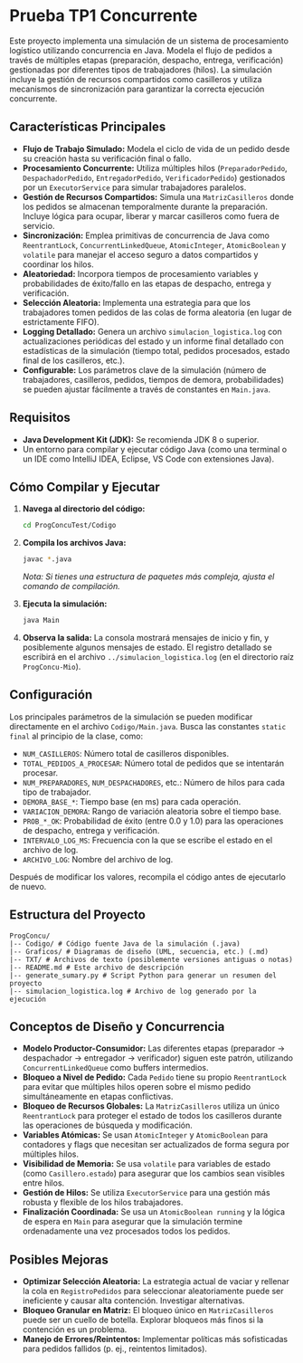 # Prueba TP1 Concurrente

Este proyecto implementa una simulación de un sistema de procesamiento logístico utilizando concurrencia en Java. Modela el flujo de pedidos a través de múltiples etapas (preparación, despacho, entrega, verificación) gestionadas por diferentes tipos de trabajadores (hilos). La simulación incluye la gestión de recursos compartidos como casilleros y utiliza mecanismos de sincronización para garantizar la correcta ejecución concurrente.

## Características Principales

*   **Flujo de Trabajo Simulado:** Modela el ciclo de vida de un pedido desde su creación hasta su verificación final o fallo.
*   **Procesamiento Concurrente:** Utiliza múltiples hilos (`PreparadorPedido`, `DespachadorPedido`, `EntregadorPedido`, `VerificadorPedido`) gestionados por un `ExecutorService` para simular trabajadores paralelos.
*   **Gestión de Recursos Compartidos:** Simula una `MatrizCasilleros` donde los pedidos se almacenan temporalmente durante la preparación. Incluye lógica para ocupar, liberar y marcar casilleros como fuera de servicio.
*   **Sincronización:** Emplea primitivas de concurrencia de Java como `ReentrantLock`, `ConcurrentLinkedQueue`, `AtomicInteger`, `AtomicBoolean` y `volatile` para manejar el acceso seguro a datos compartidos y coordinar los hilos.
*   **Aleatoriedad:** Incorpora tiempos de procesamiento variables y probabilidades de éxito/fallo en las etapas de despacho, entrega y verificación.
*   **Selección Aleatoria:** Implementa una estrategia para que los trabajadores tomen pedidos de las colas de forma aleatoria (en lugar de estrictamente FIFO).
*   **Logging Detallado:** Genera un archivo `simulacion_logistica.log` con actualizaciones periódicas del estado y un informe final detallado con estadísticas de la simulación (tiempo total, pedidos procesados, estado final de los casilleros, etc.).
*   **Configurable:** Los parámetros clave de la simulación (número de trabajadores, casilleros, pedidos, tiempos de demora, probabilidades) se pueden ajustar fácilmente a través de constantes en `Main.java`.

## Requisitos

*   **Java Development Kit (JDK):** Se recomienda JDK 8 o superior.
*   Un entorno para compilar y ejecutar código Java (como una terminal o un IDE como IntelliJ IDEA, Eclipse, VS Code con extensiones Java).

## Cómo Compilar y Ejecutar

1.  **Navega al directorio del código:**
    ```bash
    cd ProgConcuTest/Codigo
    ```

2.  **Compila los archivos Java:**
    ```bash
    javac *.java
    ```
    *Nota: Si tienes una estructura de paquetes más compleja, ajusta el comando de compilación.*

3.  **Ejecuta la simulación:**
    ```bash
    java Main
    ```

4.  **Observa la salida:** La consola mostrará mensajes de inicio y fin, y posiblemente algunos mensajes de estado. El registro detallado se escribirá en el archivo `../simulacion_logistica.log` (en el directorio raíz `ProgConcu-Mio`).

## Configuración

Los principales parámetros de la simulación se pueden modificar directamente en el archivo `Codigo/Main.java`. Busca las constantes `static final` al principio de la clase, como:

*   `NUM_CASILLEROS`: Número total de casilleros disponibles.
*   `TOTAL_PEDIDOS_A_PROCESAR`: Número total de pedidos que se intentarán procesar.
*   `NUM_PREPARADORES`, `NUM_DESPACHADORES`, etc.: Número de hilos para cada tipo de trabajador.
*   `DEMORA_BASE_*`: Tiempo base (en ms) para cada operación.
*   `VARIACION_DEMORA`: Rango de variación aleatoria sobre el tiempo base.
*   `PROB_*_OK`: Probabilidad de éxito (entre 0.0 y 1.0) para las operaciones de despacho, entrega y verificación.
*   `INTERVALO_LOG_MS`: Frecuencia con la que se escribe el estado en el archivo de log.
*   `ARCHIVO_LOG`: Nombre del archivo de log.

Después de modificar los valores, recompila el código antes de ejecutarlo de nuevo.

## Estructura del Proyecto

```
ProgConcu/
|-- Codigo/ # Código fuente Java de la simulación (.java)
|-- Graficos/ # Diagramas de diseño (UML, secuencia, etc.) (.md)
|-- TXT/ # Archivos de texto (posiblemente versiones antiguas o notas)
|-- README.md # Este archivo de descripción
|-- generate_sumary.py # Script Python para generar un resumen del proyecto
|-- simulacion_logistica.log # Archivo de log generado por la ejecución
```

## Conceptos de Diseño y Concurrencia

*   **Modelo Productor-Consumidor:** Las diferentes etapas (preparador -> despachador -> entregador -> verificador) siguen este patrón, utilizando `ConcurrentLinkedQueue` como buffers intermedios.
*   **Bloqueo a Nivel de Pedido:** Cada `Pedido` tiene su propio `ReentrantLock` para evitar que múltiples hilos operen sobre el mismo pedido simultáneamente en etapas conflictivas.
*   **Bloqueo de Recursos Globales:** La `MatrizCasilleros` utiliza un único `ReentrantLock` para proteger el estado de todos los casilleros durante las operaciones de búsqueda y modificación.
*   **Variables Atómicas:** Se usan `AtomicInteger` y `AtomicBoolean` para contadores y flags que necesitan ser actualizados de forma segura por múltiples hilos.
*   **Visibilidad de Memoria:** Se usa `volatile` para variables de estado (como `Casillero.estado`) para asegurar que los cambios sean visibles entre hilos.
*   **Gestión de Hilos:** Se utiliza `ExecutorService` para una gestión más robusta y flexible de los hilos trabajadores.
*   **Finalización Coordinada:** Se usa un `AtomicBoolean running` y la lógica de espera en `Main` para asegurar que la simulación termine ordenadamente una vez procesados todos los pedidos.

## Posibles Mejoras

*   **Optimizar Selección Aleatoria:** La estrategia actual de vaciar y rellenar la cola en `RegistroPedidos` para seleccionar aleatoriamente puede ser ineficiente y causar alta contención. Investigar alternativas.
*   **Bloqueo Granular en Matriz:** El bloqueo único en `MatrizCasilleros` puede ser un cuello de botella. Explorar bloqueos más finos si la contención es un problema.
*   **Manejo de Errores/Reintentos:** Implementar políticas más sofisticadas para pedidos fallidos (p. ej., reintentos limitados).